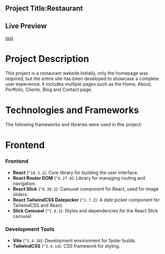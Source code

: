 ## Project Title:Restaurant

## Live Preview
[text](https://arabcuisineresturant.netlify.app/)

# Project Description
This project is a restaurant website.Initially, only the homepage was required, but the entire site has been developed to showcase a complete user experience. It includes multiple pages such as the Home, About, Portfolio, Clients, Blog and Contact page.

# Technologies and Frameworks
The following frameworks and libraries were used in this project:

# Frontend
### Frontend
* **React** (`^18.3.1`): Core library for building the user interface.
* **React Router DOM** (`^6.27.0`): Library for managing routing and navigation.
* **React Slick** (`^0.30.2`): Carousel component for React, used for image sliders.
* **React TailwindCSS Datepicker** (`^1.7.2`): A date picker component for TailwindCSS and React.
* **Slick Carousel** (`^1.8.1`): Styles and dependencies for the React Slick carousel.

### Development Tools
* **Vite** (`^5.4.10`): Development environment for faster builds.
* **TailwindCSS** (`^3.4.14`): CSS framework for styling.
